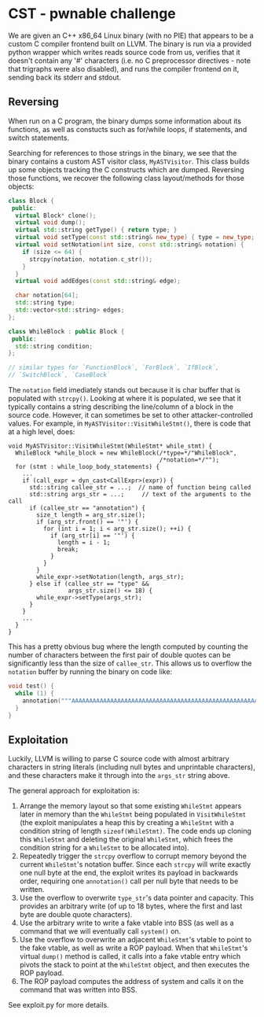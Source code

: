 # CST - pwnable challenge

We are given an C++ x86\_64 Linux binary (with no PIE) that appears to
be a custom C compiler frontend built on LLVM. The binary is run via a
provided python wrapper which writes reads source code from us, verifies
that it doesn't contain any '#' characters (i.e. no C preprocessor
directives - note that trigraphs were also disabled), and runs the
compiler frontend on it, sending back its stderr and stdout.

## Reversing

When run on a C program, the binary dumps some information about its
functions, as well as constucts such as for/while loops, if statements,
and switch statements.

Searching for references to those strings in the binary, we see that the
binary contains a custom AST visitor class, `MyASTVisitor`. This class
builds up some objects tracking the C constructs which are dumped.
Reversing those functions, we recover the following class layout/methods
for those objects:

```cpp
class Block {
 public:
  virtual Block* clone();
  virtual void dump();
  virtual std::string getType() { return type; }
  virtual void setType(const std::string& new_type) { type = new_type; }
  virtual void setNotation(int size, const std::string& notation) {
    if (size <= 64) {
      strcpy(notation, notation.c_str());
    }
  }
  virtual void addEdges(const std::string& edge);

  char notation[64];
  std::string type;
  std::vector<std::string> edges;
};

class WhileBlock : public Block {
 public:
  std::string condition;
};

// similar types for `FunctionBlock`, `ForBlock`, `IfBlock`,
// `SwitchBlock`, `CaseBlock`

```

The `notation` field imediately stands out because it is char buffer
that is populated with `strcpy()`. Looking at where it is populated, we
see that it typically contains a string describing the line/column of a
block in the source code. However, it can sometimes be set to other
attacker-controlled values. For example, in
`MyASTVisitor::VisitWhileStmt()`, there is code that at a high level,
does:

```
void MyASTVisitor::VisitWhileStmt(WhileStmt* while_stmt) {
  WhileBlock *while_block = new WhileBlock(/*type=*/"WhileBlock",
                                           /*notation=*/"");
  for (stmt : while_loop_body_statements) {
    ...
    if (call_expr = dyn_cast<CallExpr>(expr)) {
      std::string callee_str = ...;  // name of function being called
      std::string args_str = ...;     // text of the arguments to the call
      if (callee_str == "annotation") {
        size_t length = arg_str.size();
        if (arg_str.front() == '"') {
          for (int i = 1; i < arg_str.size(); ++i) {
            if (arg_str[i] == '"') {
              length = i - 1;
              break;
            }
          }
        }
        while_expr->setNotation(length, args_str);
      } else if (callee_str == "type" &&
                 args_str.size() <= 18) {
        while_expr->setType(args_str);
      }
    }
    ...
  }
}
```

This has a pretty obvious bug where the length computed by counting the
number of characters between the first pair of double quotes can be
significantly less than the size of `callee_str`. This allows us to
overflow the `notation` buffer by running the binary on code like:
```c
void test() {
  while (1) {
    annotation("""AAAAAAAAAAAAAAAAAAAAAAAAAAAAAAAAAAAAAAAAAAAAAAAAAAAAAAAAAAAAAAAAAAAAAAAA");
  }
}
```

## Exploitation

Luckily, LLVM is willing to parse C source code with almost arbitrary
characters in string literals (including null bytes and unprintable
characters), and these characters make it through into the `args_str`
string above.

The general approach for exploitation is:
1. Arrange the memory layout so that some existing `WhileStmt` appears
   later in memory than the `WhileStmt` being populated in
   `VisitWhileStmt` (the exploit manipulates a heap this by creating a
   `WhileStmt` with a condition string of length `sizeof(WhileStmt)`.
   The code ends up cloning this `WhileStmt` and deleting the original
   `WhileStmt`, which frees the condition string for a `WhileStmt` to be
   allocated into).
2. Repeatedly trigger the `strcpy` overflow to corrupt memory beyond the
   current `WhileStmt`'s notation buffer. Since each `strcpy` will write
   exactly one null byte at the end, the exploit writes its payload in
   backwards order, requiring one `annotation()` call per null byte that
   needs to be written.
3. Use the overflow to overwrite `type_str`'s data pointer and capacity.
   This provides an arbitrary write (of up to 18 bytes, where the first
   and last byte are double quote characters).
4. Use the arbitrary write to write a fake vtable into BSS (as well as a
   command that we will eventually call `system()` on.
5. Use the overflow to overwrite an adjacent `WhileStmt`'s vtable to
   point to the fake vtable, as well as write a ROP payload. When that
   `WhileStmt`'s virtual `dump()` method is called, it calls into a fake
   vtable entry which pivots the stack to point at the `WhileStmt`
   object, and then executes the ROP payload.
6. The ROP payload computes the address of system and calls it on the
   command that was written into BSS.

See exploit.py for more details.
